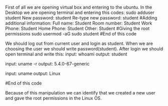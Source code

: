 First of all we are opening virtual box and entering to the ubuntu.
In the Desktop we are opening terminal and entering this codes:
sudo adduser student
New password: student
Re-type new password: student
#Adding additional information:
Full name: Student
Room number: Student
Work Phone: Student
Home Phone: Student
Other: Student
#Giving the root permissions 
sudo usermod -aG sudo student
#End of this code

We should log out from current user and login as student.
When we are choosing the user we should write password(student).
After login we should open terminal and write this:
input: whoami
output: student

input: uname -r
output: 5.4.0-67-generic

input: uname
output: Linux

#End of this code

Because of this manipulation we can identify that we created a new user and gave the root permissions in the Linux OS.
